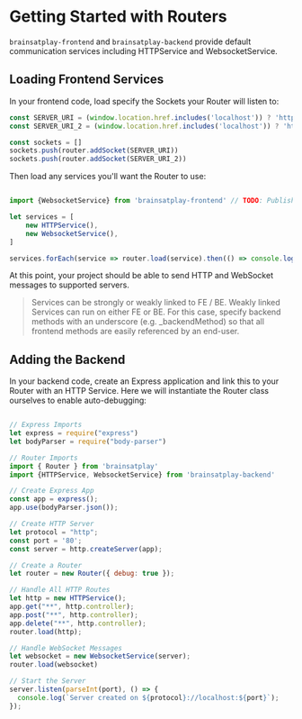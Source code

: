 # Getting Started with Routers

`brainsatplay-frontend` and `brainsatplay-backend` provide default communication services including HTTPService and WebsocketService.

## Loading Frontend Services
In your frontend code, load specify the Sockets your Router will listen to:

```js
const SERVER_URI = (window.location.href.includes('localhost')) ? 'http://localhost:80' : 'http://localhost:80' // Replace with production server URI
const SERVER_URI_2 = (window.location.href.includes('localhost')) ? 'http://localhost:81' : 'http://localhost:81' // Replace with production server URI

const sockets = []
sockets.push(router.addSocket(SERVER_URI))
sockets.push(router.addSocket(SERVER_URI_2))
```

Then load any services you'll want the Router to use:

```js

import {WebsocketService} from 'brainsatplay-frontend' // TODO: Publish and change name

let services = [ 
    new HTTPService(), 
    new WebsocketService(), 
]

services.forEach(service => router.load(service).then(() => console.log('Service connected!', service)))
```

At this point, your project should be able to send HTTP and WebSocket messages to supported servers.


> Services can be strongly or weakly linked to FE / BE. Weakly linked Services can run on either FE or BE. For this case, specify backend methods with an underscore (e.g. _backendMethod) so that all frontend methods are easily referenced by an end-user.

## Adding the Backend

In your backend code, create an Express application and link this to your Router with an HTTP Service. Here we will instantiate the Router class ourselves to enable auto-debugging:

```js

// Express Imports
let express = require("express")
let bodyParser = require("body-parser")

// Router Imports
import { Router } from 'brainsatplay'
import {HTTPService, WebsocketService} from 'brainsatplay-backend'

// Create Express App
const app = express();
app.use(bodyParser.json());

// Create HTTP Server
let protocol = "http";
const port = '80';
const server = http.createServer(app);

// Create a Router
let router = new Router({ debug: true });

// Handle All HTTP Routes
let http = new HTTPService();
app.get("**", http.controller);
app.post("**", http.controller);
app.delete("**", http.controller);
router.load(http);

// Handle WebSocket Messages
let websocket = new WebsocketService(server);
router.load(websocket)

// Start the Server
server.listen(parseInt(port), () => {
  console.log(`Server created on ${protocol}://localhost:${port}`);
});
```